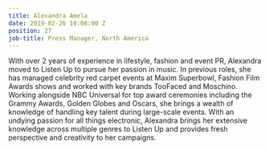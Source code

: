 ```yaml
---
title: Alexandra Amela
date: 2019-02-26 10:08:00 Z
position: 27
job-title: Press Manager, North America
---
```


With over 2 years of experience in lifestyle, fashion and event PR, Alexandra moved to Listen Up to pursue her passion in music. In previous roles, she has managed celebrity red carpet events at Maxim Superbowl, Fashion Film Awards shows and worked with key brands TooFaced and Moschino. Working alongside NBC Universal for top award ceremonies including the Grammy Awards, Golden Globes and Oscars, she brings a wealth of knowledge of handling key talent during large-scale events. With an undying passion for all things electronic, Alexandra brings her extensive knowledge across multiple genres to Listen Up and provides fresh perspective and creativity to her campaigns. 